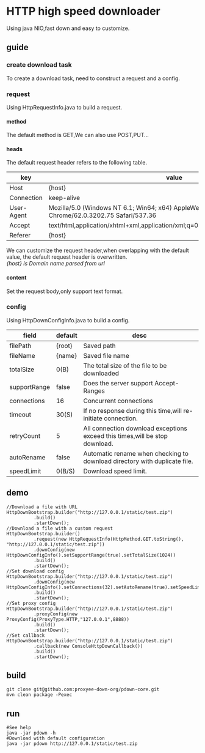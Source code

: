 # HTTP high speed downloader
Using java NIO,fast down and easy to customize.
## guide
### create download task  
  To create a download task, need to construct a request and a config.
### request  
Using HttpRequestInfo.java to build a request.
#### method
The default method is GET,We can also use POST,PUT...
#### heads
The default request header refers to the following table.
  
key | value
---|---
Host | {host}
Connection | keep-alive
User-Agent | Mozilla/5.0 (Windows NT 6.1; Win64; x64) AppleWebKit/537.36 (KHTML, like Gecko) Chrome/62.0.3202.75 Safari/537.36
Accept | text/html,application/xhtml+xml,application/xml;q=0.9,image/webp,image/apng,*/*;q=0.8
Referer | {host}

We can customize the request header,when overlapping with the default value, the default request header is overwritten.  
*{host} is Domain name parsed from url*
#### content
Set the request body,only support text format.
### config
Using HttpDownConfigInfo.java to build a config.

field | default | desc 
---|---|---
filePath | {root} | Saved path
fileName | {name} | Saved file name
totalSize | 0(B) | The total size of the file to be downloaded
supportRange | false | Does the server support Accept-Ranges
connections | 16 | Concurrent connections
timeout | 30(S) | If no response during this time,will re-initiate connection.
retryCount | 5 | All connection download exceptions exceed this times,will be stop download.
autoRename | false | Automatic rename when checking to download directory with duplicate file.
speedLimit | 0(B/S) | Download speed limit.

## demo
```
//Download a file with URL
HttpDownBootstrap.builder("http://127.0.0.1/static/test.zip")
          .build()
          .startDown();
//Download a file with a custom request
HttpDownBootstrap.builder()
          .request(new HttpRequestInfo(HttpMethod.GET.toString(), "http://127.0.0.1/static/test.zip"))
          .downConfig(new HttpDownConfigInfo().setSupportRange(true).setTotalSize(1024))
          .build()
          .startDown();
//Set download config
HttpDownBootstrap.builder("http://127.0.0.1/static/test.zip")
          .downConfig(new HttpDownConfigInfo().setConnections(32).setAutoRename(true).setSpeedLimit(1024*1024*5L))
          .build()
          .startDown();
//Set proxy config
HttpDownBootstrap.builder("http://127.0.0.1/static/test.zip")
          .proxyConfig(new ProxyConfig(ProxyType.HTTP,"127.0.0.1",8888))
          .build()
          .startDown();
//Set callback
HttpDownBootstrap.builder("http://127.0.0.1/static/test.zip")
          .callback(new ConsoleHttpDownCallback())
          .build()
          .startDown();
```
## build
```
git clone git@github.com:proxyee-down-org/pdown-core.git
mvn clean package -Pexec
```
## run

```
#See help
java -jar pdown -h
#Download with default configuration
java -jar pdown http://127.0.0.1/static/test.zip
```

